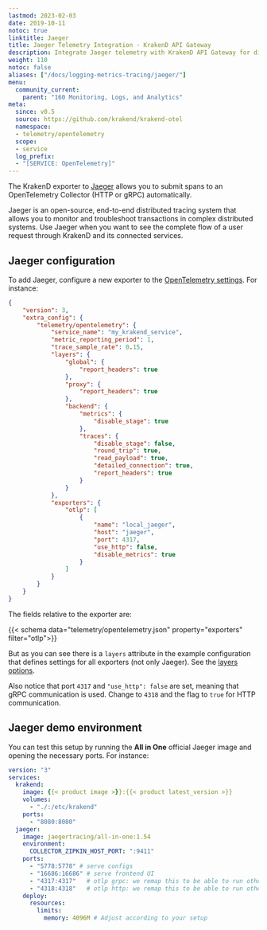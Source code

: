 ```yaml
---
lastmod: 2023-02-03
date: 2019-10-11
notoc: true
linktitle: Jaeger
title: Jaeger Telemetry Integration - KrakenD API Gateway
description: Integrate Jaeger telemetry with KrakenD API Gateway for distributed tracing and monitoring of your microservices architecture
weight: 110
notoc: false
aliases: ["/docs/logging-metrics-tracing/jaeger/"]
menu:
  community_current:
    parent: "160 Monitoring, Logs, and Analytics"
meta:
  since: v0.5
  source: https://github.com/krakend/krakend-otel
  namespace:
  - telemetry/opentelemetry
  scope:
  - service
  log_prefix:
  - "[SERVICE: OpenTelemetry]"
---
```

The KrakenD exporter to [Jaeger](https://www.jaegertracing.io/) allows you to submit spans to an OpenTelemetry Collector (HTTP or gRPC) automatically.

Jaeger is an open-source, end-to-end distributed tracing system that allows you to monitor and troubleshoot transactions in complex distributed systems. Use Jaeger when you want to see the complete flow of a user request through KrakenD and its connected services.

## Jaeger configuration
To add Jaeger, configure a new exporter to the [OpenTelemetry settings](/docs/telemetry/opentelemetry/). For instance:

```json
{
    "version": 3,
    "extra_config": {
        "telemetry/opentelemetry": {
            "service_name": "my_krakend_service",
            "metric_reporting_period": 1,
            "trace_sample_rate": 0.15,
            "layers": {
                "global": {
                    "report_headers": true
                },
                "proxy": {
                    "report_headers": true
                },
                "backend": {
                    "metrics": {
                        "disable_stage": true
                    },
                    "traces": {
                        "disable_stage": false,
                        "round_trip": true,
                        "read_payload": true,
                        "detailed_connection": true,
                        "report_headers": true
                    }
                }
            },
            "exporters": {
                "otlp": [
                    {
                        "name": "local_jaeger",
                        "host": "jaeger",
                        "port": 4317,
                        "use_http": false,
                        "disable_metrics": true
                    }
                ]
            }
        }
    }
}
```
The fields relative to the exporter are:

{{< schema data="telemetry/opentelemetry.json" property="exporters" filter="otlp">}}

But as you can see there is a `layers` attribute in the example configuration that defines settings for all exporters (not only Jaeger). See the [layers options](/docs/telemetry/opentelemetry/#layers).

Also notice that port `4317` and `"use_http": false` are set, meaning that gRPC communication is used. Change to `4318` and the flag to `true` for HTTP communication.

## Jaeger demo environment
You can test this setup by running the **All in One** official Jaeger image and opening the necessary ports. For instance:
```yaml
version: "3"
services:
  krakend:
    image: {{< product image >}}:{{< product latest_version >}}
    volumes:
      - "./:/etc/krakend"
    ports:
      - "8080:8080"
  jaeger:
    image: jaegertracing/all-in-one:1.54
    environment:
      COLLECTOR_ZIPKIN_HOST_PORT: ":9411"
    ports:
      - "5778:5778" # serve configs
      - "16686:16686" # serve frontend UI
      - "4317:4317"   # otlp grpc: we remap this to be able to run other envs
      - "4318:4318"   # otlp http: we remap this to be able to run other envs
    deploy:
      resources:
        limits:
          memory: 4096M # Adjust according to your setup
```